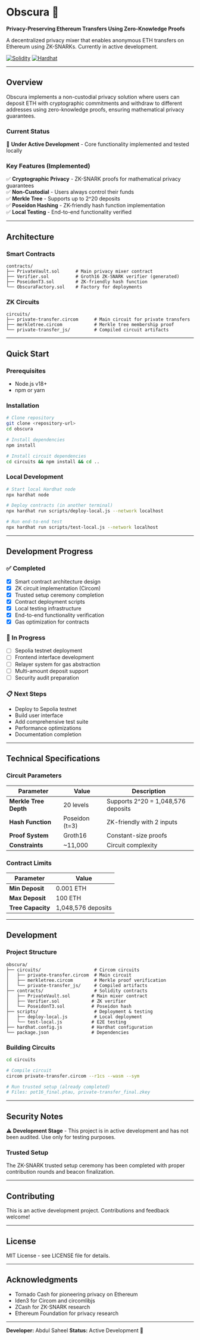 # Obscura 🔐

**Privacy-Preserving Ethereum Transfers Using Zero-Knowledge Proofs**

A decentralized privacy mixer that enables anonymous ETH transfers on Ethereum using ZK-SNARKs. Currently in active development.

[![Solidity](https://img.shields.io/badge/Solidity-0.8.20-blue)](https://soliditylang.org/)
[![Hardhat](https://img.shields.io/badge/Built%20with-Hardhat-yellow)](https://hardhat.org/)

---

## Overview

Obscura implements a non-custodial privacy solution where users can deposit ETH with cryptographic commitments and withdraw to different addresses using zero-knowledge proofs, ensuring mathematical privacy guarantees.

### Current Status

🚧 **Under Active Development** - Core functionality implemented and tested locally

### Key Features (Implemented)

✅ **Cryptographic Privacy** - ZK-SNARK proofs for mathematical privacy guarantees  
✅ **Non-Custodial** - Users always control their funds  
✅ **Merkle Tree** - Supports up to 2^20 deposits  
✅ **Poseidon Hashing** - ZK-friendly hash function implementation  
✅ **Local Testing** - End-to-end functionality verified

---

## Architecture

### Smart Contracts

```
contracts/
├── PrivateVault.sol      # Main privacy mixer contract
├── Verifier.sol          # Groth16 ZK-SNARK verifier (generated)
├── PoseidonT3.sol        # ZK-friendly hash function
└── ObscuraFactory.sol    # Factory for deployments
```

### ZK Circuits

```
circuits/
├── private-transfer.circom      # Main circuit for private transfers
├── merkletree.circom            # Merkle tree membership proof
└── private-transfer_js/         # Compiled circuit artifacts
```

---

## Quick Start

### Prerequisites

- Node.js v18+
- npm or yarn

### Installation

```bash
# Clone repository
git clone <repository-url>
cd obscura

# Install dependencies
npm install

# Install circuit dependencies
cd circuits && npm install && cd ..
```

### Local Development

```bash
# Start local Hardhat node
npx hardhat node

# Deploy contracts (in another terminal)
npx hardhat run scripts/deploy-local.js --network localhost

# Run end-to-end test
npx hardhat run scripts/test-local.js --network localhost
```

---

## Development Progress

### ✅ Completed

- [x] Smart contract architecture design
- [x] ZK circuit implementation (Circom)
- [x] Trusted setup ceremony completion
- [x] Contract deployment scripts
- [x] Local testing infrastructure
- [x] End-to-end functionality verification
- [x] Gas optimization for contracts

### 🚧 In Progress

- [ ] Sepolia testnet deployment
- [ ] Frontend interface development
- [ ] Relayer system for gas abstraction
- [ ] Multi-amount deposit support
- [ ] Security audit preparation

### 📋 Next Steps

- Deploy to Sepolia testnet
- Build user interface
- Add comprehensive test suite
- Performance optimizations
- Documentation completion

---

## Technical Specifications

### Circuit Parameters

| Parameter | Value | Description |
|-----------|-------|-------------|
| **Merkle Tree Depth** | 20 levels | Supports 2^20 = 1,048,576 deposits |
| **Hash Function** | Poseidon (t=3) | ZK-friendly with 2 inputs |
| **Proof System** | Groth16 | Constant-size proofs |
| **Constraints** | ~11,000 | Circuit complexity |

### Contract Limits

| Parameter | Value |
|-----------|-------|
| **Min Deposit** | 0.001 ETH |
| **Max Deposit** | 100 ETH |
| **Tree Capacity** | 1,048,576 deposits |

---

## Development

### Project Structure

```
obscura/
├── circuits/                    # Circom circuits
│   ├── private-transfer.circom  # Main circuit
│   ├── merkletree.circom        # Merkle proof verification
│   └── private-transfer_js/     # Compiled artifacts
├── contracts/                   # Solidity contracts
│   ├── PrivateVault.sol        # Main mixer contract
│   ├── Verifier.sol            # ZK verifier
│   └── PoseidonT3.sol          # Poseidon hash
├── scripts/                     # Deployment & testing
│   ├── deploy-local.js          # Local deployment
│   └── test-local.js           # E2E testing
├── hardhat.config.js           # Hardhat configuration
└── package.json                # Dependencies
```

### Building Circuits

```bash
cd circuits

# Compile circuit
circom private-transfer.circom --r1cs --wasm --sym

# Run trusted setup (already completed)
# Files: pot16_final.ptau, private-transfer_final.zkey
```

---

## Security Notes

⚠️ **Development Stage** - This project is in active development and has not been audited. Use only for testing purposes.

### Trusted Setup

The ZK-SNARK trusted setup ceremony has been completed with proper contribution rounds and beacon finalization.

---

## Contributing

This is an active development project. Contributions and feedback welcome!

---

## License

MIT License - see LICENSE file for details.

---

## Acknowledgments

- Tornado Cash for pioneering privacy on Ethereum
- Iden3 for Circom and circomlibjs
- ZCash for ZK-SNARK research
- Ethereum Foundation for privacy research

---

**Developer:** Abdul Saheel
**Status:** Active Development 🚧
